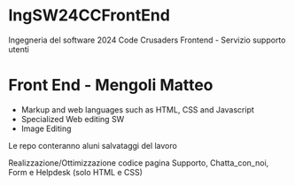 # IngSW24CCFrontEnd
Ingegneria del software 2024 Code Crusaders Frontend - Servizio supporto utenti

# Front End - Mengoli Matteo
- Markup and web languages such as HTML, CSS and Javascript
- Specialized Web editing SW
- Image Editing

Le repo conteranno aluni salvataggi del lavoro

Realizzazione/Ottimizzazione codice pagina Supporto, Chatta_con_noi, Form e Helpdesk (solo HTML e CSS)
